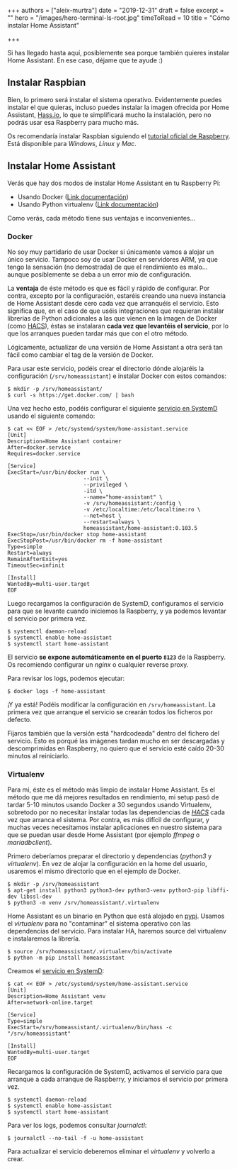 +++
authors = ["aleix-murtra"]
date = "2019-12-31"
draft = false
excerpt = ""
hero = "/images/hero-terminal-ls-root.jpg"
timeToRead = 10
title = "Cómo instalar Home Assistant"

+++

Si has llegado hasta aquí, posiblemente sea porque también quieres instalar Home Assistant. En ese caso, déjame que te ayude :)

## Instalar Raspbian

Bien, lo primero será instalar el sistema operativo. Evidentemente puedes instalar el que quieras, incluso puedes instalar la imagen ofrecida por Home Assistant, [Hass.io](https://www.home-assistant.io/hassio/installation/), lo que te simplificará mucho la instalación, pero no podrás usar esa Raspberry para mucho más.

Os recomendaría instalar Raspbian siguiendo el [tutorial oficial de Raspberry](https://www.raspberrypi.org/documentation/installation/installing-images/README.md). Está disponible para *Windows*, *Linux* y *Mac*.

## Instalar Home Assistant

Verás que hay dos modos de instalar Home Assistant en tu Raspberry Pi:
* Usando Docker ([Link documentación](https://www.home-assistant.io/docs/installation/docker/))
* Usando Python virtualenv ([Link documentación](https://www.home-assistant.io/docs/installation/virtualenv/))

Como verás, cada método tiene sus ventajas e inconvenientes...

### Docker 

No soy muy partidario de usar Docker si únicamente vamos a alojar un único servicio. Tampoco soy de usar Docker en servidores ARM, ya que tengo la sensación (no demostrada) de que el rendimiento es malo... aunque posiblemente se deba a un error mío de configuración.

La **ventaja** de éste método es que es fácil y rápido de configurar. Por contra, excepto por la configuración, estaréis creando una nueva instancia de Home Assistant desde cero cada vez que arranquéis el servicio. Esto significa que, en el caso de que uséis integraciones que requieran instalar librerias de Python adicionales a las que vienen en la imagen de Docker (como [HACS](https://github.com/hacs/integration)), éstas se instalaran **cada vez que levantéis el servicio**, por lo que los arranques pueden tardar más que con el otro método. 

Lógicamente, actualizar de una versión de Home Assistant a otra será tan fácil como cambiar el tag de la versión de Docker.

Para usar este servicio, podéis crear el directorio dónde alojaréis la configuración (`/srv/homeassistant`) e instalar Docker con estos comandos:

```shell
$ mkdir -p /srv/homeassistant/
$ curl -s https://get.docker.com/ | bash
```

Una vez hecho esto, podéis configurar el siguiente [servicio en SystemD](https://github.com/alemuro/ha-conf/blob/master/home-assistant-docker.service) usando el siguiente comando:

```shell
$ cat << EOF > /etc/systemd/system/home-assistant.service
[Unit]
Description=Home Assistant container
After=docker.service
Requires=docker.service

[Service]
ExecStart=/usr/bin/docker run \
                        --init \
                        --privileged \
                        -itd \
                        --name="home-assistant" \
                        -v /srv/homeassistant:/config \
                        -v /etc/localtime:/etc/localtime:ro \
                        --net=host \
                        --restart=always \
                        homeassistant/home-assistant:0.103.5
ExecStop=/usr/bin/docker stop home-assistant
ExecStopPost=/usr/bin/docker rm -f home-assistant
Type=simple
Restart=always
RemainAfterExit=yes
TimeoutSec=infinit

[Install]
WantedBy=multi-user.target
EOF
```

Luego recargamos la configuración de SystemD, configuramos el servicio para que se levante cuando iniciemos la Raspberry, y ya podemos levantar el servicio por primera vez.

```shell
$ systemctl daemon-reload
$ systemctl enable home-assistant
$ systemctl start home-assistant
```

El servicio **se expone automáticamente en el puerto `8123`** de la Raspberry. Os recomiendo configurar un *nginx* o cualquier reverse proxy.

Para revisar los logs, podemos ejecutar:

```shell
$ docker logs -f home-assistant
```

¡Y ya está! Podéis modificar la configuración en `/srv/homeassistant`. La primera vez que arranque el servicio se crearán todos los ficheros por defecto.

Fijaros también que la versión está "hardcodeada" dentro del fichero del servicio. Esto es porqué las imágenes tardan mucho en ser descargadas y descomprimidas en Raspberry, no quiero que el servicio esté caído 20-30 minutos al reiniciarlo.


### Virtualenv

Para mi, éste es el método más limpio de instalar Home Assistant. Es el método que me dá mejores resultados en rendimiento, mi setup pasó de tardar 5-10 minutos usando Docker a 30 segundos usando Virtualenv, sobretodo por no necesitar instalar todas las dependencias de *[HACS](https://github.com/hacs/integration)* cada vez que arranca el sistema. Por contra, es más difícil de configurar, y muchas veces necesitamos instalar aplicaciones en nuestro sistema para que se puedan usar desde Home Assistant (por ejemplo *ffmpeg* o *mariadbclient*).

Primero deberíamos preparar el directorio y dependencias (*python3* y *virtualenv*). En vez de alojar la configuración en la home del usuario, usaremos el mismo directorio que en el ejemplo de Docker.

```shell
$ mkdir -p /srv/homeassistant
$ apt-get install python3 python3-dev python3-venv python3-pip libffi-dev libssl-dev
$ python3 -m venv /srv/homeassistant/.virtualenv
```

Home Assistant es un binario en Python que está alojado en [pypi](https://pypi.org/project/homeassistant/). Usamos el *virtualenv* para no "contaminar" el sistema operativo con las dependencias del servicio. Para instalar HA, haremos source del virtualenv e instalaremos la librería.

```shell
$ source /srv/homeassistant/.virtualenv/bin/activate
$ python -m pip install homeassistant
```

Creamos el [servicio en SystemD](https://github.com/alemuro/ha-conf/blob/master/home-assistant-venv.service):

```shell
$ cat << EOF > /etc/systemd/system/home-assistant.service
[Unit]
Description=Home Assistant venv
After=network-online.target

[Service]
Type=simple
ExecStart=/srv/homeassistant/.virtualenv/bin/hass -c "/srv/homeassistant"

[Install]
WantedBy=multi-user.target
EOF
```

Recargamos la configuración de SystemD, activamos el servicio para que arranque a cada arranque de Raspberry, y iniciamos el servicio por primera vez.

```shell
$ systemctl daemon-reload
$ systemctl enable home-assistant
$ systemctl start home-assistant
```

Para ver los logs, podemos consultar *journalctl*:

```shell
$ journalctl --no-tail -f -u home-assistant
```

Para actualizar el servicio deberemos eliminar el *virtualenv* y volverlo a crear.